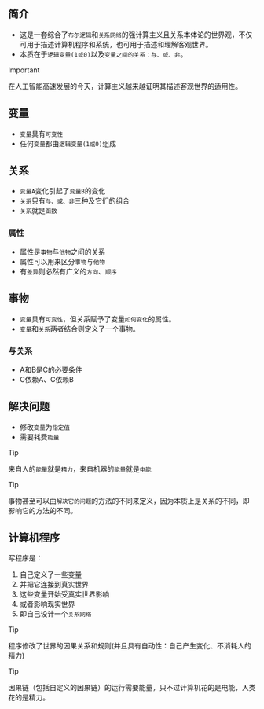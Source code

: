 ## 简介

- 这是一套综合了`布尔逻辑`和`关系网络`的强计算主义且关系本体论的世界观，不仅可用于描述计算机程序和系统，也可用于描述和理解客观世界。
- 本质在于`逻辑变量(1或0)`以及`变量之间的关系：与、或、非`。

> [!IMPORTANT]
> 在人工智能高速发展的今天，计算主义越来越证明其描述客观世界的适用性。

## 变量

- `变量`具有`可变性`
- 任何`变量`都由`逻辑变量(1或0)`组成

## 关系

- `变量A`变化引起了`变量B`的变化
- `关系`只有`与、或、非`三种及它们的组合
- `关系`就是`函数`

### 属性

- 属性是`事物`与`他物`之间的关系
- 属性可以用来区分`事物`与`他物`
- 有`差异`则必然有广义的`方向`、`顺序`

## 事物

- `变量`具有`可变性`，但关系赋予了变量`如何变化`的属性。
- `变量`和`关系`两者结合则定义了一个事物。

### 与关系

- A和B是C的必要条件
- C依赖A、C依赖B

## 解决问题

- 修改`变量`为`指定值`
- 需要耗费`能量`

> [!TIP]
> 来自人的`能量`就是`精力`，来自机器的`能量`就是`电能`

> [!TIP]
> 事物甚至可以由`解决它的问题`的方法的不同来定义，因为本质上是关系的不同，即影响它的方法的不同。

## 计算机程序

写程序是：
1. 自己定义了一些变量
2. 并把它连接到真实世界
3. 这些变量开始受真实世界影响
4. 或者影响现实世界
5. 即自己设计一个`关系网络`

> [!TIP]
> 程序修改了世界的因果关系和规则(并且具有自动性：自己产生变化、不消耗人的精力)

> [!TIP]
> 因果链（包括自定义的因果链）的运行需要能量，只不过计算机花的是电能，人类花的是精力。
